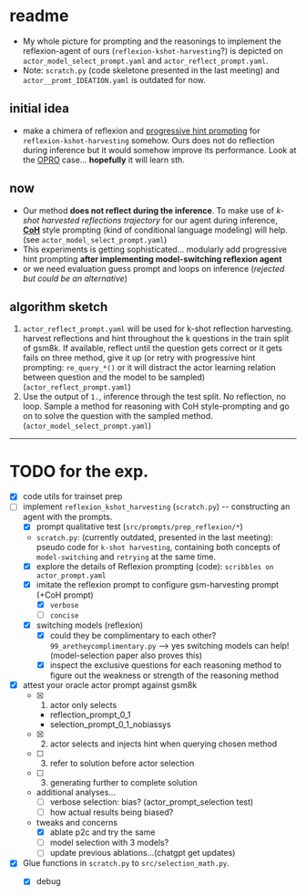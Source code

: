 # readme
- My whole picture for prompting and the reasonings to implement the reflexion-agent of ours (`reflexion-kshot-harvesting`?) is depicted on `actor_model_select_prompt.yaml` and `actor_reflect_prompt.yaml`. 
- Note: `scratch.py` (code skeletone presented in the last meeting) and `actor__promt_IDEATION.yaml` is outdated for now.

## initial idea
- make a chimera of reflexion and [progressive hint prompting](https://arxiv.org/abs/2304.09797) for 
`reflexion-kshot-harvesting` somehow. Ours does not do reflection during inference but it would somehow improve its performance. Look at the [OPRO](https://arxiv.org/abs/2309.03409) case... **hopefully** it will learn sth.

## now
- Our method **does not reflect during the inference**. To make use of *k-shot harvested reflections trajectory* for our agent during inference, **[CoH](https://arxiv.org/abs/2302.02676)** style prompting (kind of conditional language modeling) will help. (see `actor_model_select_prompt.yaml`)
- This experiments is getting sophisticated... modularly add progressive hint prompting **after implementing model-switching reflexion agent**
- or we need evaluation guess prompt and loops on inference (*rejected but could be an alternative*) 

## algorithm sketch
1. `actor_reflect_prompt.yaml` will be used for k-shot reflection harvesting. harvest reflections and hint throughout the k questions in the train split of gsm8k. If available, reflect until the question gets correct or it gets fails on three method, give it up (or retry with progressive hint prompting: `re_query_*()` or it will distract the actor learning relation between question and the model to be sampled) (`actor_reflect_prompt.yaml`)
2. Use the output of `1.`, inference through the test split. No reflection, no loop. Sample a method for reasoning with CoH style-prompting and go on to solve the question with the sampled method. (`actor_model_select_prompt.yaml`)


----
# TODO for the exp.
- [x] code utils for trainset prep
- [ ] implement `reflexion_kshot_harvesting` (`scratch.py`)  -- constructing an agent with the prompts.
    - [x] prompt qualitative test (`src/prompts/prep_reflexion/*`)
    - `scratch.py`: (currently outdated, presented in the last meeting): pseudo code for `k-shot harvesting`, containing both concepts of `model-switching` and `retrying` at the same time.  
    - [x] explore the details of Reflexion prompting (code): `scribbles on actor_prompt.yaml`
    - [x] imitate the reflexion prompt to configure gsm-harvesting prompt (+CoH prompt)
        - [x] `verbose`
        - [ ] `concise` 
    - [x] switching models (reflexion)
        - [x] could they be complimentary to each other?  `99_aretheycomplimentary.py` --> yes switching models can help! (model-selection paper also proves this)
        - [x] inspect the exclusive questions for each reasoning method to figure out the weakness or strength of the reasoning method 
- [x] attest your oracle actor prompt against gsm8k
    - [x] 1. actor only selects
        - reflection_prompt_0_1
        - selection_prompt_0_1_nobiassys
    - [x] 2. actor selects and injects hint when querying chosen method
    - [ ] 3. refer to solution before actor selection
    - [ ] 3. generating further to complete solution
    - additional analyses...
        - [ ] verbose selection: bias? (actor_prompt_selection test)
        - [ ] how actual results being biased?
    - tweaks and concerns
        - [x] ablate p2c and try the same
        - [ ] model selection with 3 models?
        - [ ] update previous ablations...(chatgpt get updates)
- [x] Glue functions in `scratch.py` to `src/selection_math.py`.
    - [x] debug


